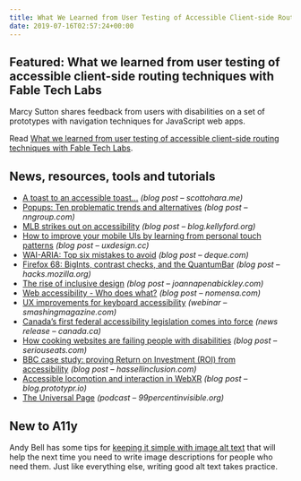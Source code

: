 ```yaml
---
title: What We Learned from User Testing of Accessible Client-side Routing Techniques and More
date: 2019-07-16T02:57:24+00:00
---
```


## Featured: What we learned from user testing of accessible client-side routing techniques with Fable Tech Labs

Marcy Sutton shares feedback from users with disabilities on a set of prototypes with navigation techniques for JavaScript web apps.

Read [What we learned from user testing of accessible client-side routing techniques with Fable Tech Labs](https://www.gatsbyjs.org/blog/2019-07-11-user-testing-accessible-client-routing/).

## News, resources, tools and tutorials

- [A toast to an accessible toast...](https://www.scottohara.me/blog/2019/07/08/a-toast-to-a11y-toasts.html) *(blog post – scottohara.me)*
- [Popups: Ten problematic trends and alternatives](https://www.nngroup.com/articles/popups/) *(blog post – nngroup.com)*
- [MLB strikes out on accessibility](http://blog.kellyford.org/mlb-strikes-out-on-accessibility/) *(blog post – blog.kellyford.org)*
- [How to improve your mobile UIs by learning from personal touch patterns](https://uxdesign.cc/how-to-improve-your-mobile-uis-by-learning-from-personal-touch-patterns-491ee5f32be0) *(blog post – uxdesign.cc)*
- [WAI-ARIA: Top six mistakes to avoid](https://www.deque.com/blog/wai-aria-top-6-mistakes-to-avoid/) *(blog post – deque.com)*
- [Firefox 68: BigInts, contrast checks, and the QuantumBar](https://hacks.mozilla.org/2019/07/firefox-68-bigints-contrast-checks-and-the-quantumbar/) *(blog post – hacks.mozilla.org)*
- [The rise of inclusive design](https://joannapenabickley.com/the-rise-of-inclusive-design) *(blog post – joannapenabickley.com)*
- [Web accessibility - Who does what?](https://www.nomensa.com/blog/2019/web-accessibility-who-does-what) *(blog post – nomensa.com)*
- [UX improvements for keyboard accessibility](https://www.smashingmagazine.com/2019/07/ux-improvements-keyboard-accessibility/) *(webinar – smashingmagazine.com)*
- [Canada’s first federal accessibility legislation comes into force](https://www.canada.ca/en/employment-social-development/news/2019/07/canadas-first-federal-accessibility-legislation-comes-into-force.html) *(news release – canada.ca)*
- [How cooking websites are failing people with disabilities](https://www.seriouseats.com/2019/07/cooking-websites-and-accessibility-for-disabled-readers.html) *(blog post – seriouseats.com)*
- [BBC case study: proving Return on Investment (ROI) from accessibility](https://www.hassellinclusion.com/blog/bbc-case-study-proving-return-on-investment/) *(blog post – hassellinclusion.com)*
- [Accessible locomotion and interaction in WebXR](https://blog.prototypr.io/accessible-locomotion-and-interaction-in-webxr-e4d87c512e51?gi=dee5fe14cfce) *(blog post – blog.prototypr.io)*
- [The Universal Page](https://99percentinvisible.org/episode/the-universal-page/) *(podcast – 99percentinvisible.org)*

## New to A11y

Andy Bell has some tips for [keeping it simple with image alt text](https://andy-bell.design/wrote/keeping-it-simple-with-image-alt-text-for-accessibility/) that will help the next time you need to write image descriptions for people who need them. Just like everything else, writing good alt text takes practice.
